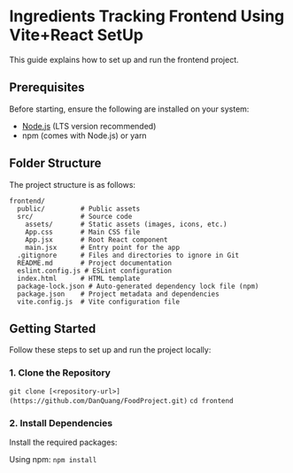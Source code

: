 # Ingredients Tracking Frontend Using Vite+React SetUp

This guide explains how to set up and run the frontend project.

## Prerequisites

Before starting, ensure the following are installed on your system:

- [Node.js](https://nodejs.org/) (LTS version recommended)
- npm (comes with Node.js) or yarn

## Folder Structure

The project structure is as follows:

```plaintext
frontend/
  public/         # Public assets
  src/            # Source code
    assets/       # Static assets (images, icons, etc.)
    App.css       # Main CSS file
    App.jsx       # Root React component
    main.jsx      # Entry point for the app
  .gitignore      # Files and directories to ignore in Git
  README.md       # Project documentation
  eslint.config.js # ESLint configuration
  index.html      # HTML template
  package-lock.json # Auto-generated dependency lock file (npm)
  package.json    # Project metadata and dependencies
  vite.config.js  # Vite configuration file
```
## Getting Started

Follow these steps to set up and run the project locally:

### 1. Clone the Repository
`git clone [<repository-url>](https://github.com/DanQuang/FoodProject.git)` 
`cd frontend`
  
### 2. Install Dependencies

Install the required packages:

Using npm:
`npm install`
